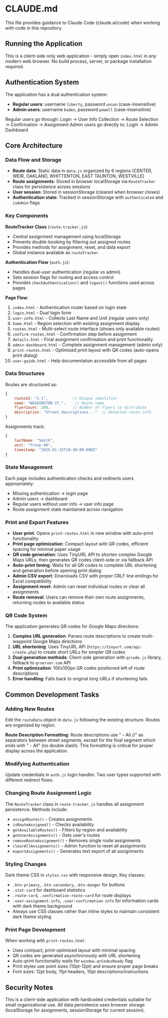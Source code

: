 # CLAUDE.md

This file provides guidance to Claude Code (claude.ai/code) when working with code in this repository.

## Running the Application

This is a client-side only web application - simply open `index.html` in any modern web browser. No build process, server, or package installation required.

## Authentication System

The application has a dual authentication system:
- **Regular users**: username `liberty`, password `union` (case-insensitive)
- **Admin users**: username `baden`, password `powell` (case-insensitive)

Regular users go through: Login → User Info Collection → Route Selection → Confirmation → Assignment
Admin users go directly to: Login → Admin Dashboard

## Core Architecture

### Data Flow and Storage
- **Route data**: Static data in `data.js` organized by 6 regions (CENTER, WEIR, OAKLAND, WHITTENTON, EAST TAUNTON, WESTVILLE)
- **Route assignments**: Stored in browser localStorage via `RouteTracker` class for persistence across sessions
- **User session**: Stored in sessionStorage (cleared when browser closes)
- **Authentication state**: Tracked in sessionStorage with `authenticated` and `isAdmin` flags

### Key Components

**RouteTracker Class** (`route-tracker.js`): 
- Central assignment management using localStorage
- Prevents double-booking by filtering out assigned routes
- Provides methods for assignment, reset, and data export
- Global instance available as `routeTracker`

**Authentication Flow** (`auth.js`):
- Handles dual-user authentication (regular vs admin)
- Sets session flags for routing and access control
- Provides `checkAuthentication()` and `logout()` functions used across pages

**Page Flow**:
1. `index.html` - Authentication router based on login state
2. `login.html` - Dual login form 
3. `user-info.html` - Collects Last Name and Unit (regular users only)
4. `home.html` - Region selection with existing assignment display
5. `routes.html` - Multi-select route interface (shows only available routes)
6. `confirm-routes.html` - Confirmation step before assignment
7. `details.html` - Final assignment confirmation and print functionality
8. `admin-dashboard.html` - Complete assignment management (admin only)
9. `print-routes.html` - Optimized print layout with QR codes (auto-opens print dialog)
10. `user-guide.html` - Help documentation accessible from all pages

### Data Structures

Routes are structured as:
```javascript
{
    routeId: "1-1",           // Unique identifier
    name: "WASHINGTON ST.",    // Route name
    flyerCount: 200,          // Number of flyers to distribute
    description: "Street descriptions..."  // Detailed route info
}
```

Assignments track:
```javascript
{
    lastName: "Smith",
    unit: "Troop 40", 
    timestamp: "2025-01-15T10:30:00.000Z"
}
```

### State Management

Each page includes authentication checks and redirects users appropriately:
- Missing authentication → login page
- Admin users → dashboard
- Regular users without user info → user info page
- Route assignment state maintained across navigation

### Print and Export Features

- **User print**: Opens `print-routes.html` in new window with auto-print functionality
- **Print page optimization**: Compact layout with QR codes, efficient spacing for minimal paper usage
- **QR code generation**: Uses TinyURL API to shorten complex Google Maps URLs, then generates QR codes client-side or via fallback API
- **Auto-print timing**: Waits for all QR codes to complete URL shortening and generation before opening print dialog
- **Admin CSV export**: Downloads CSV with proper CRLF line endings for Excel compatibility
- **Assignment reset**: Admin can reset individual routes or clear all assignments
- **Route removal**: Users can remove their own route assignments, returning routes to available status

### QR Code System

The application generates QR codes for Google Maps directions:
1. **Complex URL generation**: Parses route descriptions to create multi-waypoint Google Maps directions
2. **URL shortening**: Uses TinyURL API (`https://tinyurl.com/api-create.php`) to create short URLs for simpler QR codes
3. **Dual generation methods**: Client-side generation with `qrcode.js` library, fallback to `qrserver.com` API
4. **Print optimization**: 100x100px QR codes positioned left of route descriptions
5. **Error handling**: Falls back to original long URLs if shortening fails

## Common Development Tasks

### Adding New Routes
Edit the `routeData` object in `data.js` following the existing structure. Routes are organized by region.

**Route Description Formatting**: Route descriptions use " - All //" as separators between street segments, except for the final segment which ends with " - All" (no double slash). This formatting is critical for proper display across the application.

### Modifying Authentication
Update credentials in `auth.js` login handler. Two user types supported with different redirect flows.

### Changing Route Assignment Logic
The `RouteTracker` class in `route-tracker.js` handles all assignment persistence. Methods include:
- `assignRoutes()` - Creates assignments
- `isRouteAssigned()` - Checks availability  
- `getAvailableRoutes()` - Filters by region and availability
- `getUserAssignments()` - Gets user's routes
- `removeRouteAssignment()` - Removes single route assignments
- `clearAllAssignments()` - Admin function to reset all assignments
- `exportAssignments()` - Generates text export of all assignments

### Styling Changes
Dark theme CSS in `styles.css` with responsive design. Key classes:
- `.btn-primary`, `.btn-secondary`, `.btn-danger` for buttons
- `.stat-card` for dashboard statistics
- `.route-card`, `.confirmation-route-card` for route displays
- `.user-assignment-info`, `.user-confirmation-info` for information cards with dark theme background
- Always use CSS classes rather than inline styles to maintain consistent dark theme styling

### Print Page Development
When working with `print-routes.html`:
- Uses compact, print-optimized layout with minimal spacing
- QR codes are generated asynchronously with URL shortening
- Auto-print functionality waits for `window.qrCodesReady` flag
- Print styles use point sizes (10pt-12pt) and ensure proper page breaks
- Font sizes: 12pt body, 11pt headers, 10pt descriptions/instructions

## Security Notes

This is a client-side application with hardcoded credentials suitable for small organizational use. All data persistence uses browser storage (localStorage for assignments, sessionStorage for current session).